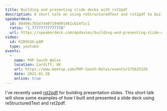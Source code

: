 ```yaml
---
title: Building and presenting slide decks with rst2pdf
description: A short talk on using reStructuredText and rst2pdf to build presentation slides, built with rst2pdf.
speakerdeck:
  id: 80498c7b5e7448f194091461cb14f1c1
  ratio: "1.77777777777778"
  url: https://speakerdeck.com/opdavies/building-and-presenting-slide-decks-with-rst2pdf
video:
  id: KZ89tGG-p6M
  type: youtube
events:
  -
    name: PHP South Wales
    location: Cardiff, UK
    url: https://www.meetup.com/PHP-South-Wales/events/275625320
    date: 2021-01-28
    online: true
---
```


I've recently used [rst2pdf](https://rst2pdf.org) for building presentation slides. This short talk will show some examples of how I built and presented a slide deck using reStructuredText and rst2pdf.
